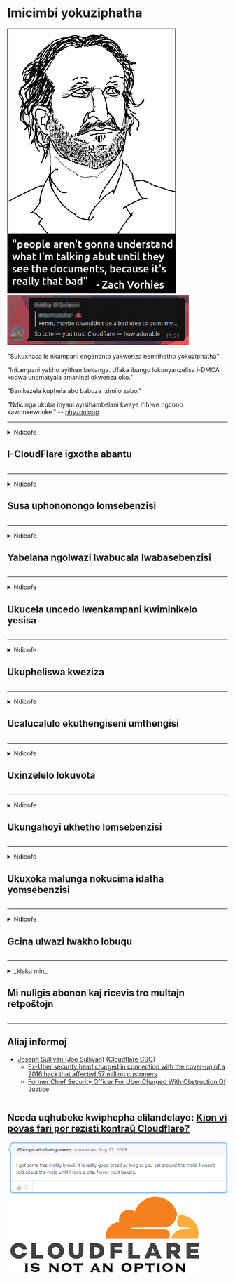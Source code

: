 # Imicimbi yokuziphatha

![](../image/itsreallythatbad.jpg)
![](../image/telegram/c81238387627b4bfd3dcd60f56d41626.jpg)

"Sukuxhasa le nkampani engenanto yakwenza nemithetho yokuziphatha"

"Inkampani yakho ayithembekanga. Ufaka ibango lokunyanzelisa i-DMCA kodwa unamatyala amaninzi okwenza oko."

"Banikezela kuphela abo babuza izimilo zabo."

"Ndicinga ukuba inyani ayisihambelani kwaye ifihlwe ngcono kawonkewonke."  -- [phyzonloop](https://twitter.com/phyzonloop)


---


<details>
<summary>Ndicofe

## I-CloudFlare igxotha abantu
</summary>


I-Cloudflare ithumela ii-imeyile zogaxekile kwabo bengekhoyo abasebenzisi be-Cloudflare.

- Thumela ii-imeyile kuphela kubabhalisile abangene
- Xa umsebenzisi esithi "yeka", ndiyeke ukuthumela i-imeyile

Yinto elula leyo. Kodwa iCloudflare ayikhathali.
U-Cloudflare uthe ukusebenzisa inkonzo yabo kungayimisa yonke i-spammers okanye abahlaseli.
Singayimisa njani iCloudflare ngaphandle kokuvula iCloudflare?


| 🖼 | 🖼 |
| --- | --- |
| ![](../image/cfspam01.jpg) | ![](../image/cfspam03.jpg) |
| ![](../image/cfspam02.jpg) | ![](../image/cfspambrittany.jpg)<br>![](../image/cfspamtwtr.jpg) |

</details>

---

<details>
<summary>Ndicofe

## Susa uphononongo lomsebenzisi
</summary>


Uvavanyo olubi lwe-Cloudflare
Ukuba uthumela isicatshulwa esichasene ne-Cloudflare kwi-Twitter, unethuba lokufumana impendulo evela kumqeshwa wase-Cloudflare ngomyalezo othi "Hayi, ayisiyiyo".
Ukuba uthumela uphononongo olungelulo nakweyiphi na indawo yokujonga, baya kuzama ukuyifumana.


| 🖼 | 🖼 |
| --- | --- |
| ![](../image/cfcenrev_01.jpg)<br>![](../image/cfcenrev_02.jpg) | ![](../image/cfcenrev_03.jpg) |

</details>

---

<details>
<summary>Ndicofe

## Yabelana ngolwazi lwabucala lwabasebenzisi
</summary>


I-Cloudflare inengxaki yokuhlukumeza.
I-Cloudflare yabelana ngolwazi lomntu malunga nabo bakhalaza malunga nokusingathwa indawo.
Ngamanye amaxesha bayakucela ukuba ubonelele nge-ID yakho yokwenene.
Ukuba awufuni ukuhlukunyezwa, ukuhlaselwa, ukutshintshwa okanye ukubulawa, kungcono uhlale kude kwiiwebhusayithi ze-Cloudfla.


| 🖼 | 🖼 |
| --- | --- |
| ![](../image/cfdox_what.jpg) | ![](../image/cfdox_swat.jpg) |
| ![](../image/cfdox_kill.jpg) | ![](../image/cfdox_threat.jpg) |
| ![](../image/cfdox_dox.jpg) | ![](../image/cfdox_ex1.jpg)<br>![](../image/cfdox_ex2.jpg) |

</details>

---

<details>
<summary>Ndicofe

## Ukucela uncedo lwenkampani kwiminikelo yesisa
</summary>


I-CloudFlare icela iminikelo yesisa.
Iyothusa into yokuba umbutho waseMelika ubuza ukuxhasa izibonelelo ecaleni kwemibutho engenzi nzuzo inezizathu ezilungileyo.
Ukuba uthanda ukuvimba abantu okanye ukuchitha ixesha labanye abantu, unokufuna uku-odola iipizzas zabasebenzi base-Cloudflare.


![](../image/cfdonate.jpg)

</details>

---

<details>
<summary>Ndicofe

## Ukupheliswa kweziza
</summary>


Uya kwenza ntoni ukuba indawo yakho yehla ngequbuliso?
Kukho iingxelo zokuba iCloudflare icima ukumiselwa komsebenzisi okanye ukunqanda inkonzo ngaphandle kwesilumkiso, buthule.
Sicebisa ukuba ufumane umboneleli olungcono.

![](../image/cftmnt.jpg)

</details>

---

<details>
<summary>Ndicofe

## Ucalucalulo ekuthengiseni umthengisi
</summary>


I-CloudFlare inika unyango olukhethekileyo kwabo basebenzisa iFirefox ngelixa inika impatho gadalala kubasebenzisi be-non-Tor-Browser ngaphezulu kweTor.
Abasebenzisi beTor abangavumiyo ukwenza into engahlawulelwayo yasimahla bafumana impatho gadalala.
Oku kungalingani kokufikelela kukusetyenziswa gwenxa kokungathathi hlangothi kunye nokusetyenziswa gwenxa kwamandla.

![](../image/browdifftbcx.gif)

- Ekhohlo: I-Tor Browser, Ekunene: Chrome. Idilesi ye-IP efanayo.

![](../image/browserdiff.jpg)

- Ekhohlo: I-Tor Browser Javascript ikhubazekile, ikhukhi yenziwe
- Ekunene: I-Javascript ye-Chrome yenziwe ukuba isebenze, ikhukhi ikhubazeke

![](../image/cfsiryoublocked.jpg)

- QuteBrowser (isikhangeli esincinci) ngaphandle kweTor (Clearnet IP)

| ***Isikhangeli*** | ***Fikelela kunyango*** |
| --- | --- |
| Tor Browser (IJavascript yenziwe) | ukufikelela kuvunyelwe |
| Firefox (IJavascript yenziwe) | ukufikelela kulungisiwe |
| Chromium (IJavascript yenziwe) | ukufikelela kulungisiwe |
| Chromium or Firefox (IJavascript ikhutshiwe) | ukungena khange kuvunyelwe |
| Chromium or Firefox (Ikhukhi ikhubazekile) | ukungena khange kuvunyelwe |
| QuteBrowser | ukungena khange kuvunyelwe |
| lynx | ukungena khange kuvunyelwe |
| w3m | ukungena khange kuvunyelwe |
| wget | ukungena khange kuvunyelwe |


Kutheni ungasebenzisi iqhosha lomsindo ukusombulula umngeni olula?

Ewe, kukho iqhosha lokulalela, kodwa akusoloko kusebenza ngaphezulu kweTor.
Uya kufumana lo myalezo xa ucofa:

```
Zama kwakhona kamva
Ikhompyuter yakho okanye inethiwekhi inokuthumela imibuzo ngokuzenzekelayo.
Ukukhusela abasebenzisi bethu, asinakusenza isicelo sakho ngoku.
Ngolwazi oluthe kratya ndwendwela iphepha lethu loncedo
```

</details>

---

<details>
<summary>Ndicofe

## Uxinzelelo lokuvota
</summary>


Abavoti e-US bathi babhalisela ukuvota okokugqibela kwiwebhusayithi kasobhala weburhulumenteni kwilizwe abahlala kulo.
Iiofisi zikanobhala wombuso ezilawulwa yiRiphabhlikhi zibandakanyeka ekunyanzelweni kwabavoti ngokwenza intetho kwiwebhusayithi kanobhala wombuso ngokusebenzisa iCloudflare.
Ukuphathwa ngenzondelelo kuka-Cloudflare kubasebenzisi be-Tor, indawo yayo ye-MITM njengendawo ekumgangatho ophambili wovavanyo, kunye nendima yayo eyenzakalisayo ngokubanzi yenza ukuba abo bavotayo bangavunyelwa ukubhalisa.
Imigwaqo ikakhulu ithande ukwamkela imfihlo.
Iifom zobhaliso lwabavoti ziqokelela ulwazi olubuthathaka malunga nokuvota kwezopolitiko, idilesi yomntu, inombolo yokhuseleko lentlalontle, kunye nomhla wokuzalwa.
Uninzi lwamazwe lenza kuphela iseti yolu lwazi lufumaneka esidlangalaleni, kodwa iCloudflare ibona lonke olo lwazi xa umntu ebhalisa ukuvota.

Qaphela ukuba ubhaliso lwephepha alunqande i-Cloudflare ngenxa yokuba unobhala wabasebenzi bokungena kwedatha banokusebenzisa iwebhusayithi ye-Cloudflare ukufaka idatha.

| 🖼 | 🖼 |
| --- | --- |
| ![](../image/cfvotm_01.jpg) | ![](../image/cfvotm_02.jpg) |

- I-Change.org yiwebhusayithi eyaziwayo yokuqokelela iivoti kwaye ithathe inyathelo.
“abantu kuyo yonke indawo baqala amaphulo, ukudibanisa abaxhasi, kunye nokusebenza nabenzi bezigqibo ukuqhuba izisombululo.”
Ngelishwa, abantu abaninzi abakwazi ukujonga utshintsho kwi -.org ngenxa yokucoca iiflat.
Banqunyanyisiwe ukuba basayine uxwebhu lwezikhalazo, ngaloo ndlela bababandakanye kwinkqubo yedemokhrasi.
Sebenzisa elinye iqonga elingenziwanga njengelifikile iPlayback kuyanceda ukulungisa ingxaki.

| 🖼 | 🖼 |
| --- | --- |
| ![](../image/changeorgasn.jpg) | ![](../image/changeorgtor.jpg) |

- "IProjekthi yaseAthenflare" inikezela ngenkululeko yamanqanaba oshishino kurhulumente nakwiwebhusayithi.
Bathe "imimandla yabo inokufikelela kulwazi lonyulo kunye nokubhaliswa kwabavoti" kodwa obu bubuxoki kuba abantu abaninzi abanakukwazi ukukhangela indawo konke konke.

</details>

---

<details>
<summary>Ndicofe

## Ukungahoyi ukhetho lomsebenzisi
</summary>


Ukuba ukhetha ukuphuma, ulindele ukuba ungafumani imeyile malunga nayo.
I-Cloudflare iyityeshela ukhetho lomsebenzisi kwaye yabelane ngedatha nemibutho yangaphandle ngaphandle kwemvume yomthengi.
Ukuba usebenzisa isicwangciso sabo simahla, ngamanye amaxesha bathumela i-imeyile kuwe becela ukuthenga okubhaliselwe inyanga nenyanga.

![](../image/cfviopl_tp.jpg)

</details>

---

<details>
<summary>Ndicofe

## Ukuxoka malunga nokucima idatha yomsebenzisi
</summary>


Ngokwalo bhulogi lomthengi we-Cloudflare, i-Cloudflare iyaxoka malunga nokucima iiakhawunti.
Kule mihla, iinkampani ezininzi zigcina idatha yakho emva kokuba uyivalile okanye uyisusile iakhawunti yakho.
Uninzi lweenkampani ezilungileyo ziyakhankanya malunga nomgaqo-nkqubo wabo wabucala.
I-Cloudflare? Hayi.

```
2019-08-05 I-CloudFlare ithumele ukungqina ukuba bayisusile iakhawunti yam.
2019-10-02 Ndifumene i-imeyile evela kwi-CloudFlare "kuba ndingumthengi"
```

I-Cloudflare ibingazi ngegama "susa".
Ukuba isuswe ngokwenene, kutheni le nto umthengi ex wafumana i-imeyile?
Uye wakhankanya ukuba umgaqo-nkqubo wabucala we-Cloudflare awuchazi malunga nawo.

```
Ipolisi yabo entsha yabucala ayithethi nto ngokugcina idatha unyaka.
```

![](../image/cfviopl_notdel.jpg)

Ungayithemba njani iCloudflare ukuba umgaqo-nkqubo wabo wabucala uyiLIE?

</details>

---

<details>
<summary>Ndicofe

## Gcina ulwazi lwakho lobuqu
</summary>


Ukucima i-akhawunti ye-Cloudflare kwinqanaba elinzima.

```
Ngenisa itikiti lokuxhasa usebenzisa udidi "lweAkhawunti",
kunye nokucelwa ukucinywa kwe-akhawunti emzimbeni womyalezo.
Akufuneki ube unemimandla okanye amakhadi etyala axhonywe kwiakhawunti yakho ngaphambi kokucela ukucinywa.
```

Uya kufumana le imeyile yokuqinisekisa.

![](../image/cf_deleteandkeep.jpg)

"Sele siqalisile ukwenza isicelo sakho sokucima" kodwa "Siza kuqhubeka nokugcina iinkcukacha zakho".

Ngaba "ungayithemba" le?

</details>

---

<details>
<summary>_klaku min_

## Mi nuligis abonon kaj ricevis tro multajn retpoŝtojn
</summary>


La uzanto nuligis sian 'Cloudflare stream' abonon kaj li ricevas retpoŝtajn memorigilojn ĉiutage por rememorigi lin pri nuligita abono.
Ne estas malaprobita butono. Kiel vi ĉesas ĉi tiun frenezon?

![](../image/barrageemailcancelsubscription.jpg)

Cloudflare diris al ĉi tiu uzanto kontakti subtenteamo kaj peti ĉiujn viajn enhavojn forigi.

- [t](https://web.archive.org/web/20210412165334/https://twitter.com/JohnHaldson/status/1381651569247088650)

</details>

---

## Aliaj informoj

- [Joseph Sullivan (Joe Sullivan)](../cloudflare_inc/cloudflare_members.md) ([Cloudflare CSO](https://twitter.com/eastdakota/status/1296522269313785862))
  - [Ex-Uber security head charged in connection with the cover-up of a 2016 hack that affected 57 million customers](https://www.businessinsider.com/uber-data-hack-security-head-joe-sullivan-charged-cover-up-2020-8)
  - [Former Chief Security Officer For Uber Charged With Obstruction Of Justice](https://www.justice.gov/usao-ndca/pr/former-chief-security-officer-uber-charged-obstruction-justice)


---

## Nceda uqhubeke kwiphepha elilandelayo:   [Kion vi povas fari por rezisti kontraŭ Cloudflare?](xh.action.md)

![](../image/freemoldybread.jpg)
![](../image/cfisnotanoption.jpg)
